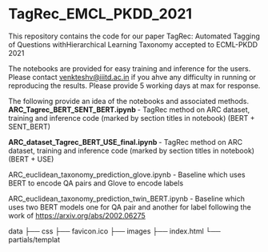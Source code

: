 # TagRec_EMCL_PKDD_2021

This repository contains the code for our paper TagRec: Automated Tagging of Questions withHierarchical Learning Taxonomy  accepted to ECML-PKDD 2021

The notebooks are provided for easy training and inference for the users. Please contact venkteshv@iiitd.ac.in if you ahve any difficulty in running or 
reproducing the results. Please provide 5 working days at max for response.

The following provide an idea of the notebooks and associated methods. <br />
<b> ARC_Tagrec_BERT_SENT_BERT.ipynb </b> - TagRec method on ARC dataset, training and inference code (marked by section titles in notebook) (BERT + SENT_BERT) <br />

<b> ARC_dataset_Tagrec_BERT_USE_final.ipynb </b> - TagRec method on ARC dataset, training and inference code (marked by section titles in notebook) (BERT + USE)
<br />

ARC_euclidean_taxonomy_prediction_glove.ipynb - Baseline which uses BERT to encode QA pairs and Glove to encode labels <br />

ARC_euclidean_taxonomy_prediction_twin_BERT.ipynb - Baseline which uses two BERT models one for QA pair and another for label following the work of https://arxiv.org/abs/2002.06275 <br />


data
   ├── css
   ├── favicon.ico
   ├── images
   ├── index.html
   └── partials/templat
